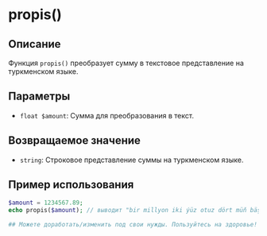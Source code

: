 # propis()

## Описание
Функция `propis()` преобразует сумму в текстовое представление на туркменском языке.

## Параметры
- `float $amount`: Сумма для преобразования в текст.

## Возвращаемое значение
- `string`: Строковое представление суммы на туркменском языке.

## Пример использования

```php
$amount = 1234567.89;
echo propis($amount); // выводит "bir millyon iki ýüz otuz dört müň bäş ýüz altmyş ýedi manat 89 teňňe"

## Можете доработать/изменить под свои нужды. Пользуйтесь на здоровье!

